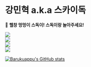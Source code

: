 강민혁 a.k.a 스카이독
=============

🐶 **헬창 멍멍이 스독이! 스독이랑 놀아주세요!**

<a href="https://twitter.com/Barukuappu" target="_blank"><img src="https://img.shields.io/badge/TWITTER-@BARUKUAPPU-1DA1F2?style=for-the-badge&logo=twitter&logoColor=white">
<br>
<a href="https://hyperpla.net/@skydog" target="_blank"><img src="https://img.shields.io/badge/HYPERPLANET(MASTODON)-@SKYDOG-6364FF?style=for-the-badge&logo=mastodon&logoColor=white">
<br>
<a href="https://www.twitch.tv/barukuappu" target="_blank"><img src="https://img.shields.io/badge/TWITCH-BARUKUAPPU-9146FF?style=for-the-badge&logo=twitch&logoColor=white">
<br>
<a href="https://www.youtube.com/@xrossdog" target="_blank"><img src="https://img.shields.io/badge/YOUTUBE-@XROSSDOG-FF0000?style=for-the-badge&logo=youtube&logoColor=white">

  



![Barukuappu's GitHub stats](https://github-readme-stats.vercel.app/api?username=Barukuappu&show_icons=true&theme=dracula)
